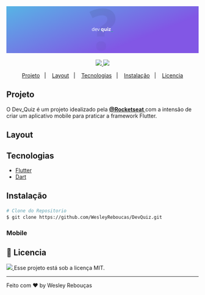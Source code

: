 
<div >
  <img src=".github/05.png" width="1000px">
</div>

<p align="center">
	<a href="https://www.linkedin.com/in/wesley-andrade/">	
		<img src="https://img.shields.io/static/v1?label=&message=WesleyAndrade&color=199ffc&style=flat&logo=linkedin"/>
	</a>
	<a href="https://choosealicense.com/licenses/mit/">	
		<img src="https://img.shields.io/static/v1?label=License&message=MIT&color=199ffc&style=flat"/>
	</a>
</p>

<p align="center">
  <a href="#projeto">Projeto</a>&nbsp;&nbsp;&nbsp;|&nbsp;&nbsp;&nbsp;
  <a href="#layout">Layout</a>&nbsp;&nbsp;&nbsp;|&nbsp;&nbsp;&nbsp;
  <a href="#tecnologias">Tecnologias</a>&nbsp;&nbsp;&nbsp;|&nbsp;&nbsp;&nbsp;
  <a href="#instalação">Instalação</a>&nbsp;&nbsp;&nbsp;|&nbsp;&nbsp;&nbsp;
  <a href="#page_with_curl-licencia">Licencia</a>
</p>

## Projeto

O Dev_Quiz é um projeto idealizado pela 
<a href="https://rocketseat.com.br/"> **@Rocketseat** </a> 
com a intensão de criar um aplicativo mobile para praticar a framework Flutter.

## Layout
<!--
<div style="display: flex; flex-direction: 'row'; align-items: 'center';">
	<img src=".github/00.png" width="900px">			
</div>
<div style="display: flex; flex-direction: 'row'; align-items: 'center';">
	<img src=".github/01.png" width="900px">		
</div>
-->

## Tecnologias

- [Flutter](https://flutter.dev/)
- [Dart](https://dart.dev/)

## Instalação
```bash
# Clone do Repositorio
$ git clone https://github.com/WesleyReboucas/DevQuiz.git
```

### Mobile
<!--
```bash
# Na pasta DevQuiz
$ cd SmartBank

# Instalação de depedencias
$ yarn install

# Iniciando aplicação
$ yarn start
```
**Acesse:** http://localhost:3000/ 
-->


## :page_with_curl: Licencia 
<a href="https://choosealicense.com/licenses/mit/">
	<img src="https://img.shields.io/static/v1?label=License&message=2021&color=A31F34&style=flat"/>
</a>
Esse projeto está sob a licença MIT. 




---

Feito com ♥ by Wesley Rebouças



